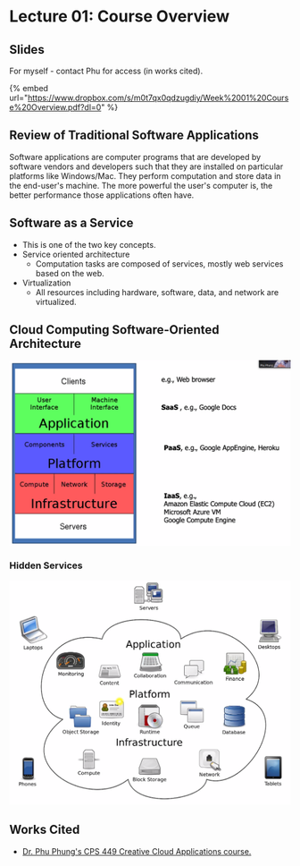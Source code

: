 # Lecture 01: Course Overview

## Slides

For myself - contact Phu for access \(in works cited\).

{% embed url="https://www.dropbox.com/s/m0t7qx0qdzugdiy/Week%2001%20Course%20Overview.pdf?dl=0" %}



## Review of Traditional Software Applications

Software applications are computer programs that are developed by software vendors and developers such that they are installed on particular platforms like Windows/Mac. They perform computation and store data in the end-user's machine. The more powerful the user's computer is, the better performance those applications often have.

## Software as a Service

* This is one of the two key concepts.
* Service oriented architecture
  * Computation tasks are composed of services, mostly web services based on the web.
* Virtualization
  * All resources including hardware, software, data, and network are virtualized.

## Cloud Computing Software-Oriented Architecture

![Cloud Architecture](../../../.gitbook/assets/image%20%28459%29.png)

### Hidden Services

![](../../../.gitbook/assets/image%20%28457%29.png)

## Works Cited

* [Dr. Phu Phung's CPS 449 Creative Cloud Applications course. ](https://academic.udayton.edu/phuphung/)

